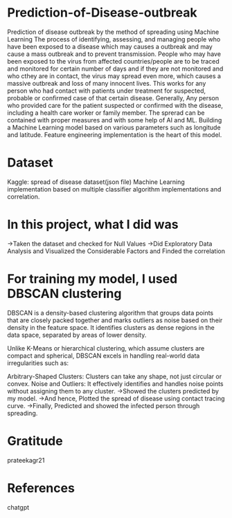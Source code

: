 # Prediction-of-Disease-outbreak
Prediction of disease outbreak by the method of spreading using Machine Learning
The process of identifying, assessing, and managing people who have been exposed to a disease which may causes a outbreak and may cause a mass outbreak and to prevent transmission.
People who may have been exposed to the virus from affected countries/people are to be traced and monitored for certain number of days and if they are not monitored and who cthey are in contact, the virus may spread even more, which causes a massive outbreak and loss of many innocent lives.
This works for any person who had contact with patients under treatment for suspected, probable or confirmed case of that certain disease. Generally, Any person who provided care for the patient suspected or confirmed with the disease, including a health care worker or family member. The sprerad can be contained with proper measures and with some help of AI and ML.
Building a Machine Learning model based on various parameters such as longitude and latitude.
Feature engineering implementation is the heart of this model.

# Dataset
Kaggle: spread of disease dataset(json file)
Machine Learning implementation based on multiple classifier algorithm implementations and correlation.

 # In this project, what I did was
->Taken the dataset and checked for Null Values
->Did Exploratory Data Analysis and Visualized the Considerable Factors and Finded the correlation

# For training my model, I used DBSCAN clustering
DBSCAN is a density-based clustering algorithm that groups data points that are closely packed together and marks outliers as noise based on their density in the feature space. It  identifies clusters as dense regions in the data space, separated by areas of lower density.

Unlike K-Means or hierarchical clustering, which assume clusters are compact and spherical, DBSCAN excels in handling real-world data irregularities such as:

Arbitrary-Shaped Clusters: Clusters can take any shape, not just circular or convex.
Noise and Outliers: It effectively identifies and handles noise points without assigning them to any cluster.
->Showed the clusters predicted by my model.
->And hence, Plotted the spread of disease using contact tracing curve.
->Finally, Predicted and showed the infected person through spreading.

# Gratitude
prateekagr21

# References
chatgpt
